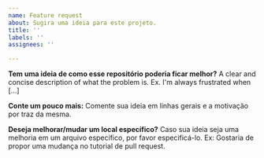 ```yaml
---
name: Feature request
about: Sugira uma ideia para este projeto.
title: ''
labels: ''
assignees: ''

---
```


**Tem uma ideia de como esse repositório poderia ficar melhor?**
A clear and concise description of what the problem is. Ex. I'm always frustrated when [...]

**Conte um pouco mais:**
Comente sua ideia em linhas gerais e a motivação por traz da mesma.

**Deseja melhorar/mudar um local específico?**
Caso sua ideia seja uma melhoria em um arquivo específico, por favor especificá-lo.
Ex: Gostaria de propor uma mudança no tutorial de pull request.
